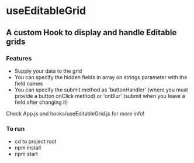 # useEditableGrid

## A custom Hook to display and handle Editable grids

### Features

- Supply your data to the grid
- You can specify the hidden fields in array on strings parameter with the field names
- You can specify the submit method as 'buttonHandler' (where you must provide a button onClick method)
  or 'onBlur' (submit when you leave a field after changing it)

Check App.js and hooks/useEditableGrid.js for more info!

### To run

- cd to project root
- npm install
- npm start
